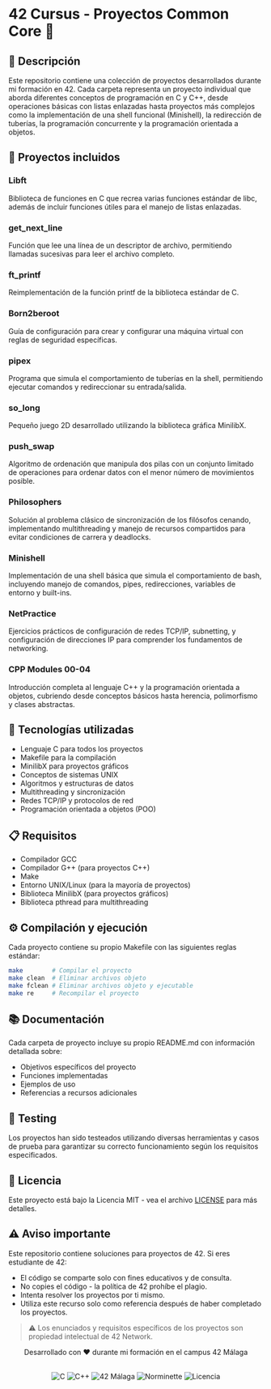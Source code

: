 # 42 Cursus - Proyectos Common Core 🚀

## 📝 Descripción
Este repositorio contiene una colección de proyectos desarrollados durante mi formación en 42. Cada carpeta representa un proyecto individual que aborda diferentes conceptos de programación en C y C++, desde operaciones básicas con listas enlazadas hasta proyectos más complejos como la implementación de una shell funcional (Minishell), la redirección de tuberías, la programación concurrente y la programación orientada a objetos.

## 📂 Proyectos incluidos

### Libft
Biblioteca de funciones en C que recrea varias funciones estándar de libc, además de incluir funciones útiles para el manejo de listas enlazadas.

### get_next_line
Función que lee una línea de un descriptor de archivo, permitiendo llamadas sucesivas para leer el archivo completo.

### ft_printf
Reimplementación de la función printf de la biblioteca estándar de C.

### Born2beroot
Guía de configuración para crear y configurar una máquina virtual con reglas de seguridad específicas.

### pipex
Programa que simula el comportamiento de tuberías en la shell, permitiendo ejecutar comandos y redireccionar su entrada/salida.

### so_long
Pequeño juego 2D desarrollado utilizando la biblioteca gráfica MinilibX.

### push_swap
Algoritmo de ordenación que manipula dos pilas con un conjunto limitado de operaciones para ordenar datos con el menor número de movimientos posible.

### Philosophers
Solución al problema clásico de sincronización de los filósofos cenando, implementando multithreading y manejo de recursos compartidos para evitar condiciones de carrera y deadlocks.

### Minishell
Implementación de una shell básica que simula el comportamiento de bash, incluyendo manejo de comandos, pipes, redirecciones, variables de entorno y built-ins.

### NetPractice
Ejercicios prácticos de configuración de redes TCP/IP, subnetting, y configuración de direcciones IP para comprender los fundamentos de networking.

### CPP Modules 00-04
Introducción completa al lenguaje C++ y la programación orientada a objetos, cubriendo desde conceptos básicos hasta herencia, polimorfismo y clases abstractas.

## 🔧 Tecnologías utilizadas
- Lenguaje C para todos los proyectos
- Makefile para la compilación
- MinilibX para proyectos gráficos
- Conceptos de sistemas UNIX
- Algoritmos y estructuras de datos
- Multithreading y sincronización
- Redes TCP/IP y protocolos de red
- Programación orientada a objetos (POO)

## 📋 Requisitos
- Compilador GCC
- Compilador G++ (para proyectos C++)
- Make
- Entorno UNIX/Linux (para la mayoría de proyectos)
- Biblioteca MinilibX (para proyectos gráficos)
- Biblioteca pthread para multithreading

## ⚙️ Compilación y ejecución
Cada proyecto contiene su propio Makefile con las siguientes reglas estándar:
```bash
make        # Compilar el proyecto
make clean  # Eliminar archivos objeto
make fclean # Eliminar archivos objeto y ejecutable
make re     # Recompilar el proyecto
```

## 📚 Documentación
Cada carpeta de proyecto incluye su propio README.md con información detallada sobre:
- Objetivos específicos del proyecto
- Funciones implementadas
- Ejemplos de uso
- Referencias a recursos adicionales

## 🧪 Testing
Los proyectos han sido testeados utilizando diversas herramientas y casos de prueba para garantizar su correcto funcionamiento según los requisitos especificados.

## 📄 Licencia
Este proyecto está bajo la Licencia MIT - vea el archivo [LICENSE](LICENSE) para más detalles.

## ⚠️ Aviso importante
Este repositorio contiene soluciones para proyectos de 42. Si eres estudiante de 42:
- El código se comparte solo con fines educativos y de consulta.
- No copies el código - la política de 42 prohíbe el plagio.
- Intenta resolver los proyectos por ti mismo.
- Utiliza este recurso solo como referencia después de haber completado los proyectos.

> ⚠️ Los enunciados y requisitos específicos de los proyectos son propiedad intelectual de 42 Network.

<div align="center">
    <p>Desarrollado con ❤️ durante mi formación en el campus 42 Málaga</p>
    <br>
    <img src="https://img.shields.io/badge/C-blue?style=for-the-badge&logo=c&logoColor=white" alt="C"/>
    <img src="https://img.shields.io/badge/C++-00599C?style=for-the-badge&logo=cplusplus&logoColor=white" alt="C++"/>
    <img src="https://img.shields.io/badge/42-Málaga-008000?style=for-the-badge&logo=42&logoColor=white&labelColor=8A2BE2" alt="42 Málaga"/>
    <img src="https://img.shields.io/badge/Norminette-42-00babc?style=for-the-badge&logo=42&logoColor=white" alt="Norminette"/>
    <img src="https://img.shields.io/badge/Licencia-MIT-yellow?style=for-the-badge" alt="Licencia"/>
</div>
